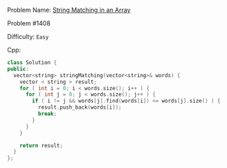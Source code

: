 Problem Name: [String Matching in an Array](https://leetcode.com/problems/string-matching-in-an-array/)

Problem #1408

Difficulty: `Easy`

Cpp:

```cpp
class Solution {
public:
  vector<string> stringMatching(vector<string>& words) {
    vector < string > result;
    for ( int i = 0; i < words.size(); i++ ) {
      for ( int j = 0; j < words.size(); j++ ) {
        if ( i != j && words[j].find(words[i]) <= words[j].size() ) {
          result.push_back(words[i]);
          break;
        }
      }
    }

    return result;
  }
};
```
